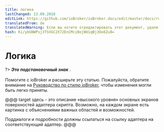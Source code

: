 ```yaml
---
title: логика
lastChanged: 13.09.2018
editLink: https://github.com/ioBroker/ioBroker.docs/edit/master/docs/ru/logic/README.md
translatedFrom: de
translatedWarning: Если вы хотите отредактировать этот документ, удалите поле «translationFrom», в противном случае этот документ будет снова автоматически переведен
hash: Ki/ybGNWPsj3TSVGC2X72EnCMciBojWUiqBj3Oo6Zu8=
---
```

# Логика
?> ***Это подстановочный знак*** . <br><br> Помогите с ioBroker и расширьте эту статью. Пожалуйста, обратите внимание на [Руководство по стилю ioBroker](community/styleguidedoc), чтобы изменения могли быть легко приняты.

@@@ target здесь - это описание «высокого уровня» основных экранов поверхностей адаптера скрипта. Возможно, на каждом экране есть картинка с объяснениями важных областей и возможностей.

Поддиалоги и подробности должны ссылаться на ссылку адаптера на соответствующий адаптер.
@@@